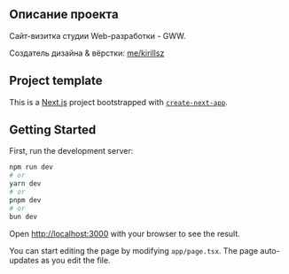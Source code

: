 ## Описание проекта

Сайт-визитка студии Web-разработки - GWW.

Создатель дизайна & вёрстки: [me/kirillsz](https://github.com/kirillsz)

## Project template

This is a [Next.js](https://nextjs.org) project bootstrapped with [`create-next-app`](https://nextjs.org/docs/app/api-reference/cli/create-next-app).

## Getting Started

First, run the development server:

```bash
npm run dev
# or
yarn dev
# or
pnpm dev
# or
bun dev
```

Open [http://localhost:3000](http://localhost:3000) with your browser to see the result.

You can start editing the page by modifying `app/page.tsx`. The page auto-updates as you edit the file.
